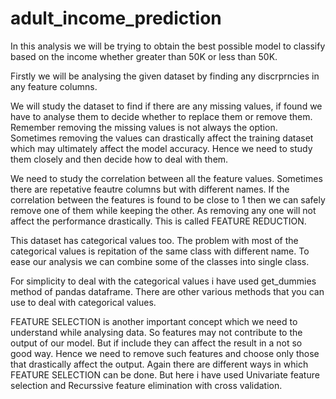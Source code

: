 # adult_income_prediction
In this analysis we will be trying to obtain the best possible model to classify based on the income whether greater than 50K or less than 50K.

Firstly we will be analysing the given dataset by finding any discrprncies in any feature columns.

We will study the dataset to find if there are any missing values, if found we have to analyse them to decide whether to replace them or remove them. Remember removing the missing values is not always the option. Sometimes removing the values can drastically affect the training dataset which may ultimately affect the model accuracy. Hence we need to study them closely and then decide how to deal with them.

We need to study the correlation between all the feature values. Sometimes there are repetative feautre columns but with different names. If the correlation between the features is found to be close to 1 then we can safely remove one of them while keeping the other. As removing any one will not affect the performance drastically. This is called FEATURE REDUCTION.

This dataset has categorical values too. The problem with most of the categorical values is repitation of the same class with different name. To ease our analysis we can combine some of the classes into single class.

For simplicity to deal with the categorical values i have used get_dummies method of pandas dataframe. There are other various methods that you can use to deal with categorical values.

FEATURE SELECTION is another important concept which we need to understand while analysing data. So features may not contribute to the output of our model. But if include they can affect the result in a not so good way. Hence we need to remove such features and choose only those that drastically affect the output. Again there are different ways in which FEATURE SELECTION can be done. But here i have used Univariate feature selection and Recurssive feature elimination with cross validation.


